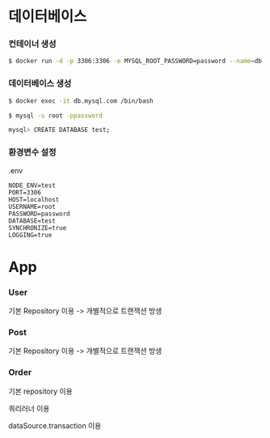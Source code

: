 # 데이터베이스 

### 컨테이너 생성

```sh
$ docker run -d -p 3306:3306 -e MYSQL_ROOT_PASSWORD=password --name=db.mysql.com mysql:5.7 --character-set-server=utf8 --collation-server=utf8_general_ci;
```

### 데이터베이스 생성

```sh
$ docker exec -it db.mysql.com /bin/bash

$ mysql -u root -ppassword

mysql> CREATE DATABASE test;
```

### 환경변수 설정

.env

```
NODE_ENV=test
PORT=3306
HOST=localhost
USERNAME=root
PASSWORD=password
DATABASE=test
SYNCHRONIZE=true
LOGGING=true
```

# App

### User

기본 Repository 이용 -> 개별적으로 트랜잭션 방생

### Post

기본 Repository 이용 -> 개별적으로 트랜잭션 방생

### Order

기본 repository 이용

쿼리러너 이용

dataSource.transaction 이용


